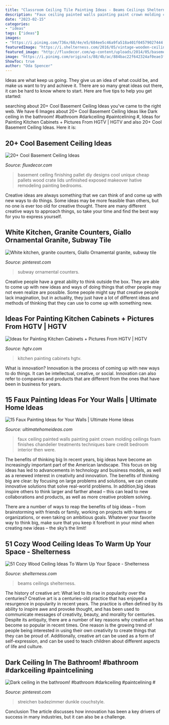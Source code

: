 ```yaml
---
title: "Classroom Ceiling Tile Painting Ideas - Beams Ceilings Shelterness"
description: "Faux ceiling painted walls painting paint crown molding ceilings foam finishes chandelier treatments techniques bare credit bedroom interior then were"
date: "2023-02-15"
categories:
- "ideas"
tags: ["ideas"]
images:
- "https://i.pinimg.com/736x/68/4e/e5/684ee5c46a9fa518a401f04579027444.jpg"
featuredImage: "https://i.shelterness.com/2016/05/vintage-wooden-ceiling-with-beams.jpg"
featured_image: "http://fluxdecor.com/wp-content/uploads/2014/05/basement-ceiling-ideas/8-basement-ceiling-old-pallet-crate-lids.jpg"
image: "https://i.pinimg.com/originals/88/4b/ac/884bac22f642324af0eae3f97a0beed1.jpg"
ShowToc: true
author: "Oda Spencer"
---
```



Ideas are what keep us going. They give us an idea of what could be, and make us want to try and achieve it. There are so many great ideas out there, it can be hard to know where to start. Here are five tips to help you get started: 

	

		
searching about 20+ Cool Basement Ceiling Ideas you've came to the right web. We have 6 Images about 20+ Cool Basement Ceiling Ideas like Dark ceiling in the bathroom! #bathroom #darkceiling #paintcelining #, Ideas for Painting Kitchen Cabinets + Pictures From HGTV | HGTV and also 20+ Cool Basement Ceiling Ideas. Here it is:
		
    
## 20+ Cool Basement Ceiling Ideas

<img loading=lazy src="http://fluxdecor.com/wp-content/uploads/2014/05/basement-ceiling-ideas/8-basement-ceiling-old-pallet-crate-lids.jpg" onerror="this.onerror=null;this.src='https://tse1.mm.bing.net/th?id=OIP._k03zU26J4I17ADyjXtqvwHaJ4&amp;pid=15.1';" alt="20+ Cool Basement Ceiling Ideas">

_Source: fluxdecor.com_

>basement ceiling finishing pallet diy designs cool unique cheap pallets wood crate lids unfinished exposed makeover hative remodeling painting bedrooms. 

	

Creative ideas are always something that we can think of and come up with new ways to do things. Some ideas may be more feasible than others, but no one is ever too old for creative thought. There are many different creative ways to approach things, so take your time and find the best way for you to express yourself.

    
## White Kitchen, Granite Counters, Giallo Ornamental Granite, Subway Tile

<img loading=lazy src="https://i.pinimg.com/736x/68/4e/e5/684ee5c46a9fa518a401f04579027444.jpg" onerror="this.onerror=null;this.src='https://tse1.mm.bing.net/th?id=OIP.n8VL6q083UiSc0-c-ltZWQHaKU&amp;pid=15.1';" alt="White kitchen, granite counters, Giallo Ornamental granite, subway tile">

_Source: pinterest.com_

>subway ornamental counters. 

	

Creative people have a great ability to think outside the box. They are able to come up with new ideas and ways of doing things that other people may not even realize are possible. Some people might say that creative people lack imagination, but in actuality, they just have a lot of different ideas and methods of thinking that they can use to come up with something new.

    
## Ideas For Painting Kitchen Cabinets + Pictures From HGTV | HGTV

<img loading=lazy src="http://hgtvhome.sndimg.com/content/dam/images/hgtv/fullset/2013/7/11/2/RS_heather-guss-rustic-kitchen-backsplash_4x3.jpg.rend.hgtvcom.1280.1707.suffix/1400980856250.jpeg" onerror="this.onerror=null;this.src='https://tse1.mm.bing.net/th?id=OIP.IQhw8OmR3mtDz7oiT2VDwAHaJ4&amp;pid=15.1';" alt="Ideas for Painting Kitchen Cabinets + Pictures From HGTV | HGTV">

_Source: hgtv.com_

>kitchen painting cabinets hgtv. 

	

What is innovation?
Innovation is the process of coming up with new ways to do things. It can be intellectual, creative, or social. Innovation can also refer to companies and products that are different from the ones that have been in business for years.

    
## 15 Faux Painting Ideas For Your Walls | Ultimate Home Ideas

<img loading=lazy src="http://www.ultimatehomeideas.com/wp-content/uploads/2015/02/Faux-Painted-Ceilings-With-Hanging-Chandelier.jpg" onerror="this.onerror=null;this.src='https://tse1.mm.bing.net/th?id=OIP.9o9EHd6hvnQpHQ3fGbnBkwHaJ3&amp;pid=15.1';" alt="15 Faux Painting Ideas for Your Walls | Ultimate Home Ideas">

_Source: ultimatehomeideas.com_

>faux ceiling painted walls painting paint crown molding ceilings foam finishes chandelier treatments techniques bare credit bedroom interior then were. 

	

The benefits of thinking big
In recent years, big ideas have become an increasingly important part of the American landscape. This focus on big ideas has led to advancements in technology and business models, as well as a renewed interest in creativity and innovation.
The benefits of thinking big are clear: by focusing on large problems and solutions, we can create innovative solutions that solve real-world problems. In addition,big ideas inspire others to think larger and farther ahead – this can lead to new collaborations and products, as well as more creative problem solving.

There are a number of ways to reap the benefits of big ideas – from brainstorming with friends or family, working on projects with teams or organizations, or even taking on ambitious goals. Whatever your favorite way to think big, make sure that you keep it forefront in your mind when creating new ideas – the sky’s the limit!

    
## 51 Cozy Wood Ceiling Ideas To Warm Up Your Space - Shelterness

<img loading=lazy src="https://i.shelterness.com/2016/05/vintage-wooden-ceiling-with-beams.jpg" onerror="this.onerror=null;this.src='https://tse1.mm.bing.net/th?id=OIP.lvbM8YZyXLfk9f3hB1wJZAHaJ4&amp;pid=15.1';" alt="51 Cozy Wood Ceiling Ideas To Warm Up Your Space - Shelterness">

_Source: shelterness.com_

>beams ceilings shelterness. 

	

The history of creative art: What led to its rise in popularity over the centuries?
Creative art is a centuries-old practice that has enjoyed a resurgence in popularity in recent years. The practice is often defined by its ability to inspire awe and provoke thought, and has been used to communicate messages of creativity, beauty, and morality for centuries. Despite its antiquity, there are a number of key reasons why creative art has become so popular in recent times. One reason is the growing trend of people being interested in using their own creativity to create things that they can be proud of. Additionally, creative art can be used as a form of self-expression, and can be used to teach children about different aspects of life and culture.

    
## Dark Ceiling In The Bathroom! #bathroom #darkceiling #paintcelining #

<img loading=lazy src="https://i.pinimg.com/originals/88/4b/ac/884bac22f642324af0eae3f97a0beed1.jpg" onerror="this.onerror=null;this.src='https://tse2.mm.bing.net/th?id=OIP.FRm4YFvzq2uroeJ_8wVD9wHaJ4&amp;pid=15.1';" alt="Dark ceiling in the bathroom! #bathroom #darkceiling #paintcelining #">

_Source: pinterest.com_

>streichen badezimmer dunkle couchstyle. 

	

Conclusion
The article discusses how innovation has been a key drivers of success in many industries, but it can also be a challenge.

